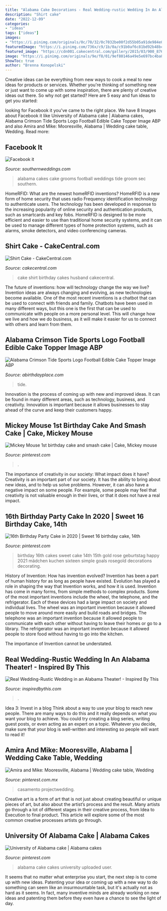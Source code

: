 ```yaml
---
title: "Alabama Cake Decorations - Real Wedding-rustic Wedding In An Alabama Theater!"
description: "Shirt cake"
date: "2022-12-09"
categories:
- "ideas"
tags: ["ideas"]
images:
- "https://i.pinimg.com/originals/0c/70/32/0c7032be00f2d55b05a91de984e00883.jpg"
featuredImage: "https://i.pinimg.com/736x/c9/1b/0a/c91b0af6c81bd92b48bc8b6d26766e06.jpg"
featured_image: "https://cdn001.cakecentral.com/gallery/2015/03/900_876455hS6b_shirt-cake.jpg"
image: "https://i.pinimg.com/originals/9e/f8/01/9ef80146a49e5e697bc4ba84da755f79.jpg"
ShowToc: true
author: "Brenna Konopelski"
---
```



Creative ideas can be everything from new ways to cook a meal to new ideas for products or services. Whether you're thinking of something new or just want to come up with some inspiration, there are plenty of creative ideas out there. So why not get started? Here are 5 easy and fun ideas to get you started: 

	

		
looking for Facebook it you've came to the right place. We have 8 Images about Facebook it like University of Alabama cake | Alabama cakes, Alabama Crimson Tide Sports Logo Football Edible Cake Topper Image ABP and also Amira and Mike: Mooresville, Alabama | Wedding cake table, Wedding. Read more:
		
    
## Facebook It

<img loading=lazy src="http://d3v11bbb5obkq8.cloudfront.net/wp-content/uploads/2012/10/Alabama-grooms-cake.jpg" onerror="this.onerror=null;this.src='https://tse4.mm.bing.net/th?id=OIP.m1DDBw0GKdYjWHSBCdf0_gAAAA&amp;pid=15.1';" alt="Facebook it">

_Source: southernweddings.com_

>alabama cakes cake grooms football weddings tide groom sec southern. 

	

HomeRFID: What are the newest homeRFID inventions?
HomeRFID is a new form of home security that uses radio Frequency identification technology to authenticate users. The technology has been developed in response to the increasing popularity of online security and authentication products, such as smartcards and key fobs. HomeRFID is designed to be more efficient and easier to use than traditional home security systems, and it can be used to manage different types of home protection systems, such as alarms, smoke detectors, and video conferencing cameras.

    
## Shirt Cake - CakeCentral.com

<img loading=lazy src="https://cdn001.cakecentral.com/gallery/2015/03/900_876455hS6b_shirt-cake.jpg" onerror="this.onerror=null;this.src='https://tse3.mm.bing.net/th?id=OIP.BTt7LgbQa1qAmw74YakjvQHaFh&amp;pid=15.1';" alt="Shirt Cake - CakeCentral.com">

_Source: cakecentral.com_

>cake shirt birthday cakes husband cakecentral. 

	

The future of inventions: how will technology change the way we live?
Invention ideas are always changing and evolving, as new technologies become available. One of the most recent inventions is a chatbot that can be used to connect with friends and family. Chatbots have been used in many different ways, but this one is the first that can be used to communicate with people on a more personal level. This will change how we live and how we do business, as it will make it easier for us to connect with others and learn from them.

    
## Alabama Crimson Tide Sports Logo Football Edible Cake Topper Image ABP

<img loading=lazy src="https://cdn.shopify.com/s/files/1/2534/8132/products/20210401092727932247-cakeify_1200x1200.png?v=1617269559" onerror="this.onerror=null;this.src='https://tse2.mm.bing.net/th?id=OIP.3dkBXh3RIexHUU4riIXNxQHaHa&amp;pid=15.1';" alt="Alabama Crimson Tide Sports Logo Football Edible Cake Topper Image ABP">

_Source: abirthdayplace.com_

>tide. 

	

Innovation is the process of coming up with new and improved ideas. It can be found in many different areas, such as technology, business, and creativity. Innovation is important because it allows businesses to stay ahead of the curve and keep their customers happy.

    
## Mickey Mouse 1st Birthday Cake And Smash Cake | Cake, Mickey Mouse

<img loading=lazy src="https://i.pinimg.com/originals/9e/f8/01/9ef80146a49e5e697bc4ba84da755f79.jpg" onerror="this.onerror=null;this.src='https://tse2.mm.bing.net/th?id=OIP.tesikscTfGSUpDoUklXpPgHaHa&amp;pid=15.1';" alt="Mickey Mouse 1st birthday cake and smash cake | Cake, Mickey mouse">

_Source: pinterest.com_

>. 

	

The importance of creativity in our society: What impact does it have?
Creativity is an important part of our society. It has the ability to bring about new ideas, and to help us solve problems. However, it can also have a negative impact on some people. For example, some people may feel that creativity is not valuable enough in their lives, or that it does not have a real impact.

    
## 16th Birthday Party Cake In 2020 | Sweet 16 Birthday Cake, 14th

<img loading=lazy src="https://i.pinimg.com/736x/c9/1b/0a/c91b0af6c81bd92b48bc8b6d26766e06.jpg" onerror="this.onerror=null;this.src='https://tse2.mm.bing.net/th?id=OIP.n43vSFP1cfvTMk9qxcihpQHaJQ&amp;pid=15.1';" alt="16th Birthday Party Cake in 2020 | Sweet 16 birthday cake, 14th">

_Source: pinterest.com_

>birthday 16th cakes sweet cake 14th 15th gold rose geburtstag happy 2021 mädchen kuchen sixteen simple goals rosegold decorations decorating. 

	

History of Invention: How has invention evolved?
Invention has been a part of human history for as long as people have existed. Evolution has played a role in shaping the way that Invention works, and how it is used. Invention has come in many forms, from simple methods to complex products. 
Some of the most important inventions include the wheel, the telephone, and the refrigerator. Each of these devices had a large impact on society and individual lives. The wheel was an important invention because it allowed people to move around more easily and build roads and bridges. The telephone was an important invention because it allowed people to communicate with each other without having to leave their homes or go to a library. The refrigerator was an important invention because it allowed people to store food without having to go into the kitchen. 

The importance of Invention cannot be understated.

    
## Real Wedding-Rustic Wedding In An Alabama Theater! - Inspired By This

<img loading=lazy src="http://www.inspiredbythis.com/wp-content/uploads/2011/05/StevenMichaelPhoto-2.jpg" onerror="this.onerror=null;this.src='https://tse3.mm.bing.net/th?id=OIP.zV86dm_yR0uHWq1jsRV3IAHaFj&amp;pid=15.1';" alt="Real Wedding-Rustic Wedding in an Alabama Theater! - Inspired By This">

_Source: inspiredbythis.com_

>. 

	

Idea 3: Invest in a blog
Think about a way to use your blog to reach new people. There are many ways to do this and it really depends on what you want your blog to achieve. You could try creating a blog series, writing guest posts, or even acting as an expert on a topic. Whatever you decide, make sure that your blog is well-written and interesting so people will want to read it!

    
## Amira And Mike: Mooresville, Alabama | Wedding Cake Table, Wedding

<img loading=lazy src="https://i.pinimg.com/originals/0c/70/32/0c7032be00f2d55b05a91de984e00883.jpg" onerror="this.onerror=null;this.src='https://tse3.mm.bing.net/th?id=OIP.d-HZxoItHSMaARJx2p5J6QHaLH&amp;pid=15.1';" alt="Amira and Mike: Mooresville, Alabama | Wedding cake table, Wedding">

_Source: pinterest.com.mx_

>casamento projectwedding. 

	

Creative art is a form of art that is not just about creating beautiful or unique pieces of art, but also about the artist’s process and the result. Many artists go through a lot of different stages in their creative process, from Idea to Execution to final product. This article will explore some of the most common creative processes artists go through.

    
## University Of Alabama Cake | Alabama Cakes

<img loading=lazy src="https://i.pinimg.com/originals/d9/ab/93/d9ab93aace255ab0b41e84a738657f9e.jpg" onerror="this.onerror=null;this.src='https://tse4.mm.bing.net/th?id=OIP.MC8n1U7KXFWlam8zaPNL9QHaLJ&amp;pid=15.1';" alt="University of Alabama cake | Alabama cakes">

_Source: pinterest.com_

>alabama cake cakes university uploaded user. 

	

It seems that no matter what enterprise you start, the next step is to come up with new ideas. Patenting your idea or coming up with a new way to do something can seem like an insurmountable task, but it's actually not as hard as it seems. In fact, many inventive minds are already working on new ideas and patenting them before they even have a chance to see the light of day.

